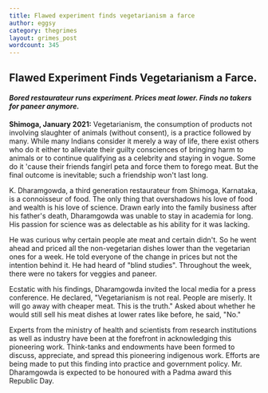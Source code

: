 ```yaml
---
title: Flawed experiment finds vegetarianism a farce
author: eggsy
category: thegrimes
layout: grimes_post
wordcount: 345
---
```


## Flawed Experiment Finds Vegetarianism a Farce.

#### *Bored restaurateur runs experiment. Prices meat lower. Finds no takers for paneer anymore.*

**Shimoga, January 2021:** Vegetarianism, the consumption of products not involving slaughter of animals (without consent), is a practice followed by many. While many Indians consider it merely a way of life, there exist others who do it either to alleviate their guilty consciences of bringing harm to animals or to continue qualifying as a celebrity and staying in vogue. Some do it 'cause their friends fangirl peta and force them to forego meat. But the final outcome is inevitable; such a friendship won't last long.

K. Dharamgowda, a third generation restaurateur from Shimoga, Karnataka, is a connoisseur of food. The only thing that overshadows his love of food and wealth is his love of science. Drawn early into the family business after his father's death, Dharamgowda was unable to stay in academia for long. His passion for science was as delectable as his ability for it was lacking.

He was curious why certain people ate meat and certain didn't. So he went ahead and priced all the non-vegetarian dishes lower than the vegetarian ones for a week. He told everyone of the change in prices but not the intention behind it. He had heard of "blind studies". Throughout the week, there were no takers for veggies and paneer.

Ecstatic with his findings, Dharamgowda invited the local media for a press conference. He declared, "Vegetarianism is not real. People are miserly. It will go away with cheaper meat. This is the truth." Asked about whether he would still sell his meat dishes at lower rates like before, he said, "No."

Experts from the ministry of health and scientists from research institutions as well as industry have been at the forefront in acknowledging this pioneering work. Think-tanks and endowments have been formed to discuss, appreciate, and spread this pioneering indigenous work. Efforts are being made to put this finding into practice and government policy. Mr. Dharamgowda is expected to be honoured with a Padma award this Republic Day.